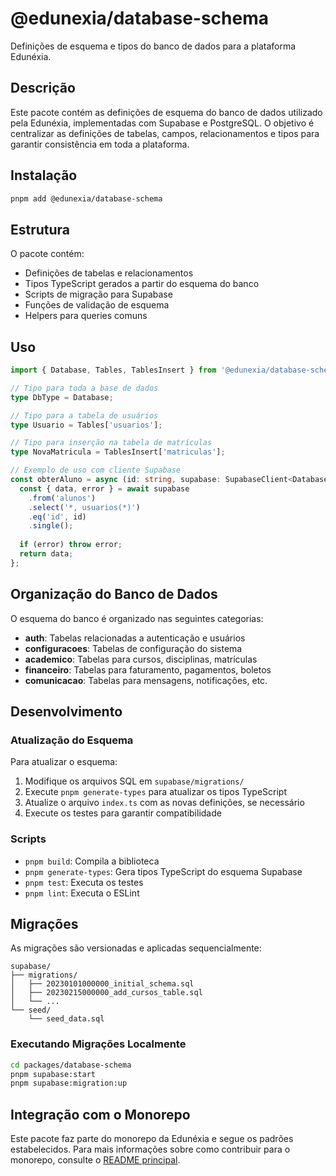 <!-- cSpell:disable -->
# @edunexia/database-schema

Definições de esquema e tipos do banco de dados para a plataforma Edunéxia.

## Descrição

Este pacote contém as definições de esquema do banco de dados utilizado pela Edunéxia, implementadas com Supabase e PostgreSQL. O objetivo é centralizar as definições de tabelas, campos, relacionamentos e tipos para garantir consistência em toda a plataforma.

## Instalação

```bash
pnpm add @edunexia/database-schema
```

## Estrutura

O pacote contém:

- Definições de tabelas e relacionamentos
- Tipos TypeScript gerados a partir do esquema do banco
- Scripts de migração para Supabase
- Funções de validação de esquema
- Helpers para queries comuns

## Uso

```typescript
import { Database, Tables, TablesInsert } from '@edunexia/database-schema';

// Tipo para toda a base de dados
type DbType = Database;

// Tipo para a tabela de usuários
type Usuario = Tables['usuarios'];

// Tipo para inserção na tabela de matrículas
type NovaMatricula = TablesInsert['matriculas'];

// Exemplo de uso com cliente Supabase
const obterAluno = async (id: string, supabase: SupabaseClient<Database>) => {
  const { data, error } = await supabase
    .from('alunos')
    .select('*, usuarios(*)')
    .eq('id', id)
    .single();
    
  if (error) throw error;
  return data;
};
```

## Organização do Banco de Dados

O esquema do banco é organizado nas seguintes categorias:

- **auth**: Tabelas relacionadas a autenticação e usuários
- **configuracoes**: Tabelas de configuração do sistema
- **academico**: Tabelas para cursos, disciplinas, matrículas
- **financeiro**: Tabelas para faturamento, pagamentos, boletos
- **comunicacao**: Tabelas para mensagens, notificações, etc.

## Desenvolvimento

### Atualização do Esquema

Para atualizar o esquema:

1. Modifique os arquivos SQL em `supabase/migrations/`
2. Execute `pnpm generate-types` para atualizar os tipos TypeScript
3. Atualize o arquivo `index.ts` com as novas definições, se necessário
4. Execute os testes para garantir compatibilidade

### Scripts

- `pnpm build`: Compila a biblioteca
- `pnpm generate-types`: Gera tipos TypeScript do esquema Supabase
- `pnpm test`: Executa os testes
- `pnpm lint`: Executa o ESLint

## Migrações

As migrações são versionadas e aplicadas sequencialmente:

```
supabase/
├── migrations/
│   ├── 20230101000000_initial_schema.sql
│   ├── 20230215000000_add_cursos_table.sql
│   └── ...
└── seed/
    └── seed_data.sql
```

### Executando Migrações Localmente

```bash
cd packages/database-schema
pnpm supabase:start
pnpm supabase:migration:up
```

## Integração com o Monorepo

Este pacote faz parte do monorepo da Edunéxia e segue os padrões estabelecidos. Para mais informações sobre como contribuir para o monorepo, consulte o [README principal](../../README.md). 
